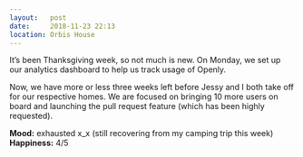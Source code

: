 ```yaml
---
layout:   post
date:     2018-11-23 22:13
location: Orbis House
---
```


It’s been Thanksgiving week, so not much is new. On Monday, we set up our analytics dashboard to help us track usage of Openly.

Now, we have more or less three weeks left before Jessy and I both take off for our respective homes. We are focused on bringing 10 more users on board and launching the pull request feature (which has been highly requested).

**Mood:** exhausted x_x (still recovering from my camping trip this week)  
**Happiness:** 4/5
